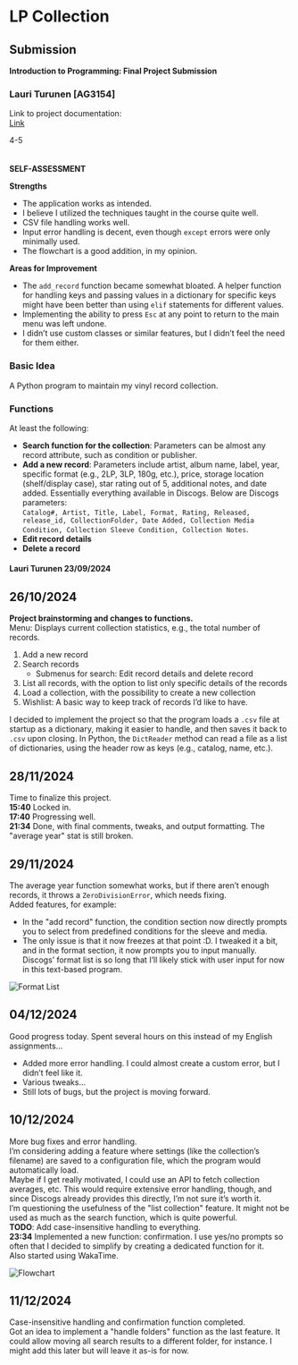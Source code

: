 # LP Collection

## Submission
**Introduction to Programming: Final Project Submission**  
### Lauri Turunen \[AG3154\]  
  
Link to project documentation:  
[Link](https://gitlab.labranet.jamk.fi/AG3154/loppuprojektitest)

4-5  
<br>  
**SELF-ASSESSMENT**

**Strengths**  
+ The application works as intended.  
+ I believe I utilized the techniques taught in the course quite well.  
+ CSV file handling works well.  
+ Input error handling is decent, even though `except` errors were only minimally used.  
+ The flowchart is a good addition, in my opinion.

**Areas for Improvement**  
- The `add_record` function became somewhat bloated. A helper function for handling keys and passing values in a dictionary for specific keys might have been better than using `elif` statements for different values.  
- Implementing the ability to press `Esc` at any point to return to the main menu was left undone.  
- I didn’t use custom classes or similar features, but I didn’t feel the need for them either.

### Basic Idea
A Python program to maintain my vinyl record collection.

### Functions
At least the following:

- **Search function for the collection**: Parameters can be almost any record attribute, such as condition or publisher.  
- **Add a new record**: Parameters include artist, album name, label, year, specific format (e.g., 2LP, 3LP, 180g, etc.), price, storage location (shelf/display case), star rating out of 5, additional notes, and date added. Essentially everything available in Discogs. Below are Discogs parameters:  
  `Catalog#, Artist, Title, Label, Format, Rating, Released, release_id, CollectionFolder, Date Added, Collection Media Condition, Collection Sleeve Condition, Collection Notes`.  
- **Edit record details**  
- **Delete a record**

#### Lauri Turunen 23/09/2024

## 26/10/2024 

**Project brainstorming and changes to functions.**  
Menu: Displays current collection statistics, e.g., the total number of records.  
1. Add a new record  
2. Search records  
   - Submenus for search: Edit record details and delete record  
3. List all records, with the option to list only specific details of the records  
4. Load a collection, with the possibility to create a new collection  
5. Wishlist: A basic way to keep track of records I’d like to have.  

I decided to implement the project so that the program loads a `.csv` file at startup as a dictionary, making it easier to handle, and then saves it back to `.csv` upon closing. In Python, the `DictReader` method can read a file as a list of dictionaries, using the header row as keys (e.g., catalog, name, etc.).

## 28/11/2024
Time to finalize this project.  
**15:40** Locked in.  
**17:40** Progressing well.  
**21:34** Done, with final comments, tweaks, and output formatting. The "average year" stat is still broken.

## 29/11/2024
The average year function somewhat works, but if there aren’t enough records, it throws a `ZeroDivisionError`, which needs fixing.  
Added features, for example:  
- In the "add record" function, the condition section now directly prompts you to select from predefined conditions for the sleeve and media.  
- The only issue is that it now freezes at that point :D. I tweaked it a bit, and in the format section, it now prompts you to input manually. Discogs’ format list is so long that I’ll likely stick with user input for now in this text-based program.  

![Format List](/Documentation/image.png)

## 04/12/2024
Good progress today. Spent several hours on this instead of my English assignments...  
- Added more error handling. I could almost create a custom error, but I didn’t feel like it.  
- Various tweaks...  
- Still lots of bugs, but the project is moving forward.

## 10/12/2024
More bug fixes and error handling.  
I’m considering adding a feature where settings (like the collection’s filename) are saved to a configuration file, which the program would automatically load.  
Maybe if I get really motivated, I could use an API to fetch collection averages, etc. This would require extensive error handling, though, and since Discogs already provides this directly, I’m not sure it’s worth it.  
I’m questioning the usefulness of the "list collection" feature. It might not be used as much as the search function, which is quite powerful.  
**TODO**: Add case-insensitive handling to everything.  
**23:34** Implemented a new function: confirmation. I use yes/no prompts so often that I decided to simplify by creating a dedicated function for it.  
Also started using WakaTime.

![Flowchart](/Documentation/flowchart.png)

## 11/12/2024
Case-insensitive handling and confirmation function completed.  
Got an idea to implement a "handle folders" function as the last feature. It could allow moving all search results to a different folder, for instance. I might add this later but will leave it as-is for now.
